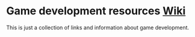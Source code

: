 # Game development resources [Wiki](https://github.com/phizch/GameDev/wiki)

This is just a collection of links and information about game development.